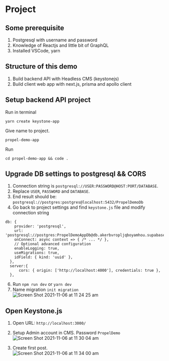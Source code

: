 # Project

## Some prerequisite
1. Postgresql with username and password
2. Knowledge of Reactjs and little bit of GraphQL
3. Installed VSCode, yarn

## Structure of this demo
1. Build backend API with Headless CMS (keystonejs)
2. Build client web app with next.js, prisma and apollo client

## Setup backend API project

Run in terminal
```
yarn create keystone-app
```

Give name to project.
```
propel-demo-app
```

Run
```
cd propel-demo-app && code .
```

## Upgrade DB settings to postgresql && CORS
1. Connection string is `postgresql://USER:PASSWORD@HOST:PORT/DATABASE`. 
3. Replace `USER`, `PASSWORD` and `DATABASE`. 
4. End result should be: `postgresql://postgres:postgres@localhost:5432/PropelDemoDb`
5. Go back to project settings and find `keystone.js` file and modify connection string

```
db: {
    provider: 'postgresql',
    url: 'postgresql://postgres:PropelDemoAppDb@db.akerbvropljqboyamhou.supabase.co:5432/postgres',
    onConnect: async context => { /* ... */ },
    // Optional advanced configuration
    enableLogging: true,
    useMigrations: true,
    idField: { kind: 'uuid' },
  },
  server:{
      cors: { origin: ['http://localhost:4000'], credentials: true },
  },
```
6. Run `npm run dev` or `yarn dev`
7. Name migration `init migration`
    ![Screen Shot 2021-11-06 at 11 24 25 am](https://user-images.githubusercontent.com/1040210/140591398-18ddc930-9321-4ee5-a77f-471c6e356c6a.png)

## Open Keystone.js
1. Open URL: `http://localhost:3000/` 
2. Setup Admin account in CMS. Password `PropelDemo`
![Screen Shot 2021-11-06 at 11 30 04 am](https://user-images.githubusercontent.com/1040210/140591573-1a2c5f43-5390-43c5-ab2f-1421d6165f18.png)

3. Create first post.     
![Screen Shot 2021-11-06 at 11 34 00 am](https://user-images.githubusercontent.com/1040210/140591712-0b166ff8-a48b-4f7b-9ff8-02f366fe1256.png)
